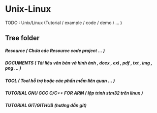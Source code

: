 # Unix-Linux
TODO : Unix/Linux (Tutorial / example / code / demo / ... )

## Tree folder 

##### Resource ( Chứa các Resource code project ... )
##### DOCUMENTS ( Tài liệu văn bản và hình ảnh , docx , exl , pdf , txt , img , png ...  )
##### TOOL ( Tool hỗ trợ hoặc các phần mềm liên quan ... )
##### TUTORIAL GNU GCC C/C++ FOR ARM ( lập trình stm32 trên linux )
##### TUTORIAL GIT/GITHUB (hướng dẫn git)